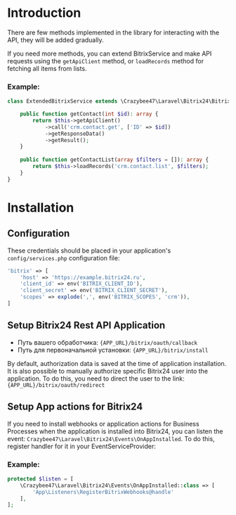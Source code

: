 # Introduction

There are few methods implemented in the library for interacting with the API, they will be added gradually.

If you need more methods, you can extend BitrixService and make API requests using the `getApiClient` method, or `loadRecords` method for fetching all items from lists.

### Example:
```php
class ExtendedBitrixService extends \Crazybee47\Laravel\Bitrix24\BitrixService {

    public function getContact(int $id): array {
        return $this->getApiClient()
            ->call('crm.contact.get', ['ID' => $id])
            ->getResponseData()
            ->getResult();
    }
    
    public function getContactList(array $filters = []): array {
        return $this->loadRecords('crm.contact.list', $filters);
    }
}
```

# Installation

## Configuration

These credentials should be placed in your application's `config/services.php` configuration file:
```php
'bitrix' => [
    'host' => 'https://example.bitrix24.ru',
    'client_id' => env('BITRIX_CLIENT_ID'),
    'client_secret' => env('BITRIX_CLIENT_SECRET'),
    'scopes' => explode(',', env('BITRIX_SCOPES', 'crm')),
]
```

## Setup Bitrix24 Rest API Application

- Путь вашего обработчика: `{APP_URL}/bitrix/oauth/callback`
- Путь для первоначальной установки: `{APP_URL}/bitrix/install`
  
By default, authorization data is saved at the time of application installation. It is also possible to manually authorize specific Bitrix24 user into the application. To do this, you need to direct the user to the link: `{APP_URL}/bitrix/oauth/redirect`

## Setup App actions for Bitrix24

If you need to install webhooks or application actions for Business Processes when the application is installed into Bitrix24, you can listen the event: `Crazybee47\Laravel\Bitrix24\Events\OnAppInstalled`. To do this, register handler for it in your EventServiceProvider:

### Example:

```php
protected $listen = [
    \Crazybee47\Laravel\Bitrix24\Events\OnAppInstalled::class => [
        'App\Listeners\RegisterBitrixWebhooks@handle'
    ],
];
```
